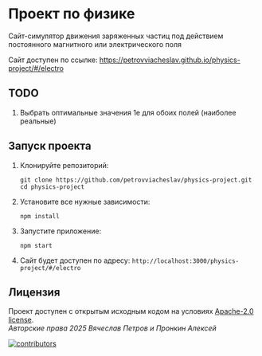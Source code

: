 # Проект по физике

Сайт-симулятор движения заряженных частиц под действием постоянного магнитного или электрического поля

Сайт доступен по ссылке: https://petrovviacheslav.github.io/physics-project/#/electro

## TODO

1. Выбрать оптимальные значения 1e для обоих полей (наиболее реальные)

## Запуск проекта

1. Клонируйте репозиторий:
    ```shell
    git clone https://github.com/petrovviacheslav/physics-project.git
    cd physics-project
    ```
2. Установите все нужные зависимости:
    ```shell
   npm install
   ```
3. Запустите приложение:
   ```shell
   npm start
   ```
4. Сайт будет доступен по адресу: `http://localhost:3000/physics-project/#/electro`

## Лицензия <a name="license"></a>

Проект доступен с открытым исходным кодом на условиях [Apache-2.0 license](./LICENSE).<br>
*Авторские права 2025 Вячеслав Петров и Пронкин Алексей*<br>

<a href="https://github.com/petrovviacheslav/physics-project/graphs/contributors">
  <img alt="contributors" src="https://contrib.rocks/image?repo=petrovviacheslav/physics-project" />
</a><br>
